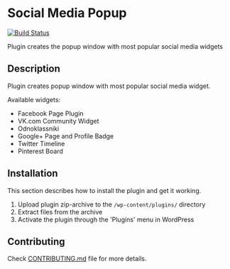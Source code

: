# Social Media Popup

[![Build Status](https://travis-ci.org/gruz0/social-media-popup.svg?branch=master)](https://travis-ci.org/gruz0/social-media-popup)

Plugin creates the popup window with most popular social media widgets

## Description
Plugin creates popup window with most popular social media widget.

Available widgets:
* Facebook Page Plugin
* VK.com Community Widget
* Odnoklassniki
* Google+ Page and Profile Badge
* Twitter Timeline
* Pinterest Board

## Installation

This section describes how to install the plugin and get it working.

1. Upload plugin zip-archive to the `/wp-content/plugins/` directory
2. Extract files from the archive
3. Activate the plugin through the 'Plugins' menu in WordPress

## Contributing

Check [CONTRIBUTING.md](https://github.com/gruz0/social-media-popup/blob/master/CONTRIBUTING.md) file for more details.

